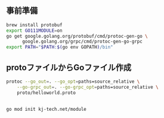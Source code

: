 ## 事前準備
```zsh
brew install protobuf
export GO111MODULE=on
go get google.golang.org/protobuf/cmd/protoc-gen-go \
      google.golang.org/grpc/cmd/protoc-gen-go-grpc
export PATH="$PATH:$(go env GOPATH)/bin"
```

## protoファイルからGoファイル作成
```zsh
protoc --go_out=. --go_opt=paths=source_relative \
    --go-grpc_out=. --go-grpc_opt=paths=source_relative \
    proto/helloworld.proto
```

## 
```zsh
go mod init kj-tech.net/module


```
